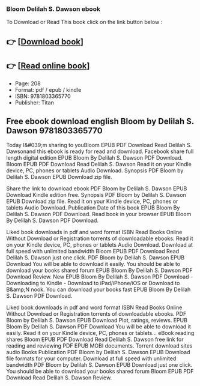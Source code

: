 ### Bloom Delilah S. Dawson ebook

To Download or Read This book click on the link button below :

## 👉  [**[Download book](http://ebooksharez.info/download.php?group=book&from=github.com&id=717416&lnk=1064 "Download book")**]

## 👉  [**[Read online book](http://ebooksharez.info/download.php?group=book&from=github.com&id=717416&lnk=1064 "Read online book")**]


* Page: 208
* Format: pdf / epub / kindle
* ISBN: 9781803365770
* Publisher: Titan



## Free ebook download english Bloom  by Delilah S. Dawson 9781803365770


Today I&amp;#039;m sharing to youBloom EPUB PDF Download Read Delilah S. Dawsonand this ebook is ready for read and download. Facebook share full length digital edition EPUB Bloom By Delilah S. Dawson PDF Download. Bloom EPUB PDF Download Read Delilah S. Dawson Read it on your Kindle device, PC, phones or tablets Audio Download. Synopsis PDF Bloom by Delilah S. Dawson EPUB Download zip file.

Share the link to download ebook PDF Bloom by Delilah S. Dawson EPUB Download Kindle edition free. Synopsis PDF Bloom by Delilah S. Dawson EPUB Download zip file. Read it on your Kindle device, PC, phones or tablets Audio Download. Publication Date of this book EPUB Bloom By Delilah S. Dawson PDF Download. Read book in your browser EPUB Bloom By Delilah S. Dawson PDF Download.

Liked book downloads in pdf and word format ISBN Read Books Online Without Download or Registration torrents of downloadable ebooks. Read it on your Kindle device, PC, phones or tablets Audio Download. Download at full speed with unlimited bandwidth Bloom EPUB PDF Download Read Delilah S. Dawson just one click. PDF Bloom by Delilah S. Dawson EPUB Download You will be able to download it easily. You should be able to download your books shared forum EPUB Bloom By Delilah S. Dawson PDF Download Review. New EPUB Bloom By Delilah S. Dawson PDF Download - Downloading to Kindle - Download to iPad/iPhone/iOS or Download to B&amp;amp;N nook. You can download your books fast EPUB Bloom By Delilah S. Dawson PDF Download.

Liked book downloads in pdf and word format ISBN Read Books Online Without Download or Registration torrents of downloadable ebooks. PDF Bloom by Delilah S. Dawson EPUB Download Plot, ratings, reviews. EPUB Bloom By Delilah S. Dawson PDF Download You will be able to download it easily. Read it on your Kindle device, PC, phones or tablets... eBook reading shares Bloom EPUB PDF Download Read Delilah S. Dawson free link for reading and reviewing PDF EPUB MOBI documents. Torrent download sites audio Books Publication PDF Bloom by Delilah S. Dawson EPUB Download file formats for your computer. Download at full speed with unlimited bandwidth PDF Bloom by Delilah S. Dawson EPUB Download just one click. You should be able to download your books shared forum Bloom EPUB PDF Download Read Delilah S. Dawson Review.





